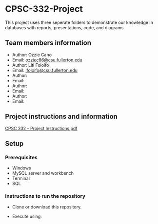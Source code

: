 # CPSC-332-Project
This project uses three seperate folders to demonstrate our knowledge in databases with reports,
presentations, code, and diagrams 

## Team members information
- Author: Ozzie Cano
- Email: ozziec86@csu.fullerton.edu
- Author: Liti Foloifo
- Email: lfoloifo@csu.fullerton.edu
- Author: 
- Email: 
- Author: 
- Email:
- Author: 
- Email: 
## Project instructions and information
[CPSC 332 - Project Instructions.pdf](https://github.com/OzzieC8/CPSC-332-Project/files/15155950/CPSC.332.-.Project.Instructions.pdf)


## Setup



### Prerequisites

- Windows
- MySQL server and workbench
- Terminal
- SQL

### Instructions to run the repository

- Clone or download this repository.

  
- Execute using:

      
